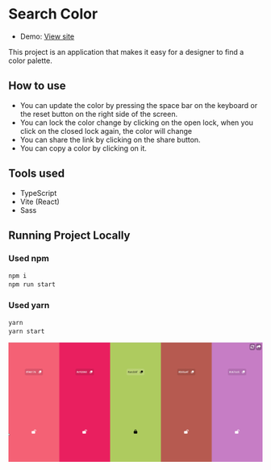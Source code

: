 # Search Color
- Demo: [View site](https://weldone-dev.github.io/search-color/)

This project is an application that makes it easy for a designer to find a color palette.

## How to use
- You can update the color by pressing the space bar on the keyboard or the reset button on the right side of the screen.
- You can lock the color change by clicking on the open lock, when you click on the closed lock again, the color will change
- You can share the link by clicking on the share button.
- You can copy a color by clicking on it.

## Tools used
- TypeScript
- Vite (React) 
- Sass

## Running Project Locally
### Used npm 
```bash
npm i 
npm run start
```
### Used yarn
```bash
yarn
yarn start
```

![](https://github.com/weldone-dev/search-color/blob/main/demo.gif?raw=true)